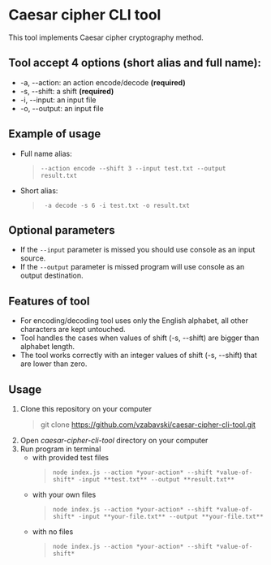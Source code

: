 # Caesar cipher CLI tool


This tool implements Caesar cipher cryptography method.

## Tool accept 4 options (short alias and full name):
* -a, --action: an action encode/decode **(required)**
* -s, --shift: a shift **(required)**
* -i, --input: an input file
* -o, --output: an input file

## Example of usage
* Full name alias:
    > `--action encode --shift 3 --input test.txt --output result.txt`
* Short alias:
    > ` -a decode -s 6 -i test.txt -o result.txt`

## Optional parameters
* If the ` --input ` parameter is missed you should use console as an input source.
* If the ` --output ` parameter is missed program will use console as an output destination.

## Features of tool
* For encoding/decoding tool uses only the English alphabet, all other characters are kept untouched.
* Tool handles the cases when values of shift (-s, --shift) are bigger than alphabet length.
* The tool works correctly with an integer values of shift (-s, --shift) that are lower than zero.


## Usage
1. Clone this repository on your computer
    > git clone https://github.com/vzabavski/caesar-cipher-cli-tool.git
2. Open *caesar-cipher-cli-tool* directory on your computer
3. Run program in terminal
    * with provided test files
        > `node index.js --action *your-action* --shift *value-of-shift* -input **test.txt** --output **result.txt**`
    * with your own files
        > `node index.js --action *your-action* --shift *value-of-shift* -input **your-file.txt** --output **your-file.txt**`
    * with no files
        > `node index.js --action *your-action* --shift *value-of-shift*`